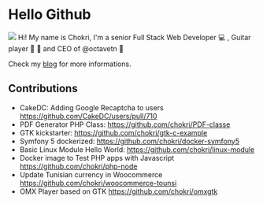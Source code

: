 # Hello Github
![](https://github-readme-stats.vercel.app/api?username=chokri&count_private=true&show_icons=true&theme=white&hide_title=true)
Hi! My name is Chokri, I'm a senior Full Stack Web Developer :computer: , Guitar player :guitar: :metal: and CEO of @octavetn :dart: 

Check my [blog](https://kaliex.co) for more informations.

## Contributions

* CakeDC: Adding Google Recaptcha to users https://github.com/CakeDC/users/pull/710
* PDF Generator PHP Class: https://github.com/chokri/PDF-classe
* GTK kickstarter: https://github.com/chokri/gtk-c-example 
* Symfony 5 dockerized: https://github.com/chokri/docker-symfony5
* Basic Linux Module Hello World: https://github.com/chokri/linux-module
* Docker image to Test PHP apps with Javascript https://github.com/chokri/php-node
* Update Tunisian currency in Woocommerce https://github.com/chokri/woocommerce-tounsi
* OMX Player based on GTK https://github.com/chokri/omxgtk
